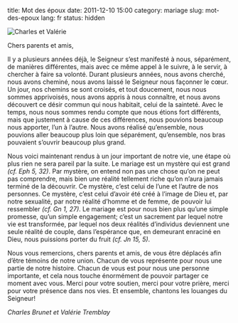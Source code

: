 title: Mot des époux
date: 2011-12-10 15:00
category: mariage
slug: mot-des-epoux
lang: fr
status: hidden

<img src="{static}/images/charlesetvalerie.jpg"
     alt="Charles et Valérie"
     class="no-border float-left" />

Chers parents et amis,

Il y a plusieurs années déjà, le Seigneur s’est manifesté à nous, séparément, de manières différentes, mais avec ce même appel à le suivre, à le servir, à chercher à faire sa volonté. Durant plusieurs années, nous avons cherché, nous avons cheminé, nous avons laissé le Seigneur nous façonner le cœur. Un jour, nos chemins se sont croisés, et tout doucement, nous nous sommes apprivoisés, nous avons appris à nous connaître, et nous avons découvert ce désir commun qui nous habitait, celui de la sainteté. Avec le temps, nous nous sommes rendu compte que nous étions fort différents, mais que justement à cause de ces différences, nous pouvions beaucoup nous apporter, l’un à l’autre. Nous avons réalisé qu’ensemble, nous pouvions aller beaucoup plus loin que séparément, qu’ensemble, nos bras pouvaient s’ouvrir beaucoup plus grand.

Nous voici maintenant rendus à un jour important de notre vie, une étape où plus rien ne sera pareil par la suite. Le mariage est un mystère qui est grand *(cf. Eph 5, 32)*. Par mystère, on entend non pas une chose qu’on ne peut pas comprendre, mais bien une réalité tellement riche qu’on n’aura jamais terminé de la découvrir. Ce mystère, c’est celui de l’une et l’autre de nos personnes. Ce mystère, c’est celui d’avoir été créé à l’image de Dieu et, par notre sexualité, par notre réalité d’homme et de femme, de pouvoir lui ressembler *(cf. Gn 1, 27)*. Le mariage est pour nous bien plus qu’une simple promesse, qu’un simple engagement; c’est un sacrement par lequel notre vie est transformée, par lequel nos deux réalités d’individus deviennent une seule réalité de couple, dans l’espérance que, en demeurant enraciné en Dieu, nous puissions porter du fruit *(cf. Jn 15, 5)*.

Nous vous remercions, chers parents et amis, de vous être déplacés afin d’être témoins de notre union. Chacun de vous représente pour nous une partie de notre histoire. Chacun de vous est pour nous une personne importante, et cela nous touche énormément de pouvoir partager ce moment avec vous. Merci pour votre soutien, merci pour votre prière, merci pour votre présence dans nos vies. Et ensemble, chantons les louanges du Seigneur!

*Charles Brunet et Valérie Tremblay*
